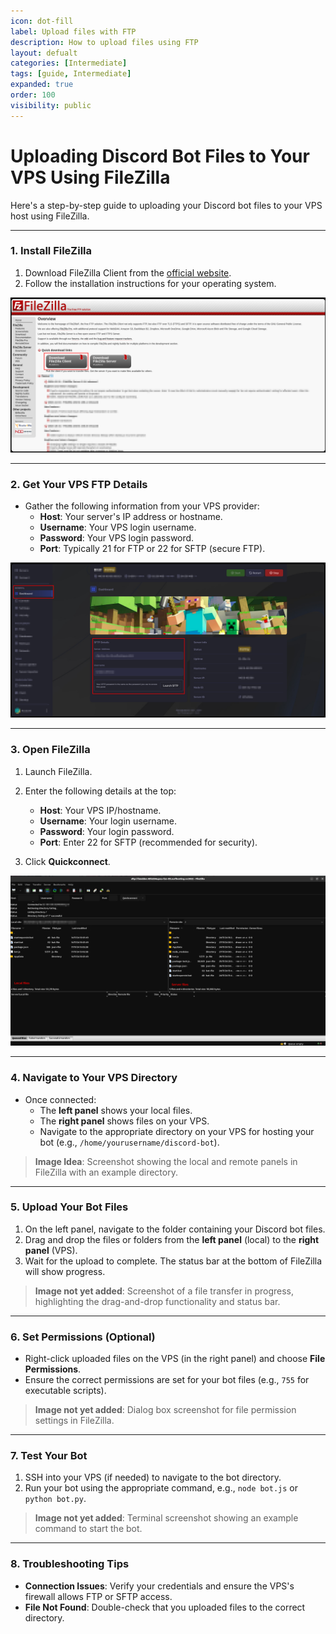 ```yaml
---
icon: dot-fill
label: Upload files with FTP
description: How to upload files using FTP
layout: defualt
categories: [Intermediate]
tags: [guide, Intermediate]
expanded: true
order: 100
visibility: public
---
```


# Uploading Discord Bot Files to Your VPS Using FileZilla
Here's a step-by-step guide to uploading your Discord bot files to your VPS host using FileZilla.

---

### **1. Install FileZilla**
1. Download FileZilla Client from the [official website](https://filezilla-project.org/).
2. Follow the installation instructions for your operating system.

![](../assets/screenshots/FileZillaDownloadPage.png)

---

### **2. Get Your VPS FTP Details**
- Gather the following information from your VPS provider:
  - **Host**: Your server's IP address or hostname.
  - **Username**: Your VPS login username.
  - **Password**: Your VPS login password.
  - **Port**: Typically 21 for FTP or 22 for SFTP (secure FTP).

![Example using a Pterodactyl panel](../assets/screenshots/FTPMenu.png)

---

### **3. Open FileZilla**
1. Launch FileZilla.
2. Enter the following details at the top:
   - **Host**: Your VPS IP/hostname.
   - **Username**: Your login username.
   - **Password**: Your login password.
   - **Port**: Enter 22 for SFTP (recommended for security).

3. Click **Quickconnect**.

![Example using a Pterodactyl panel](../assets/screenshots/FileZilllaInterface.png)


---

### **4. Navigate to Your VPS Directory**
- Once connected:
  - The **left panel** shows your local files.
  - The **right panel** shows files on your VPS.
  - Navigate to the appropriate directory on your VPS for hosting your bot (e.g., `/home/yourusername/discord-bot`).

> **Image Idea**: Screenshot showing the local and remote panels in FileZilla with an example directory.

---

### **5. Upload Your Bot Files**
1. On the left panel, navigate to the folder containing your Discord bot files.
2. Drag and drop the files or folders from the **left panel** (local) to the **right panel** (VPS).
3. Wait for the upload to complete. The status bar at the bottom of FileZilla will show progress.

> **Image not yet added**: Screenshot of a file transfer in progress, highlighting the drag-and-drop functionality and status bar.

---

### **6. Set Permissions (Optional)**
- Right-click uploaded files on the VPS (in the right panel) and choose **File Permissions**.
- Ensure the correct permissions are set for your bot files (e.g., `755` for executable scripts).

> **Image not yet added**: Dialog box screenshot for file permission settings in FileZilla.

---

### **7. Test Your Bot**
1. SSH into your VPS (if needed) to navigate to the bot directory.
2. Run your bot using the appropriate command, e.g., `node bot.js` or `python bot.py`.

> **Image not yet added**: Terminal screenshot showing an example command to start the bot.

---

### **8. Troubleshooting Tips**
- **Connection Issues**: Verify your credentials and ensure the VPS's firewall allows FTP or SFTP access.
- **File Not Found**: Double-check that you uploaded files to the correct directory.
